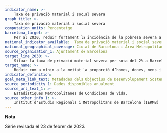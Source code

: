 ```yaml
---
indicator_name: >-
    Taxa de privació material i social severa
graph_title: >-
    Taxa de privació material i social severa
computation_units: Percentatge
barcelona_target: >-
    Per al 2030, reduir fortament la incidència de la pobresa severa a Barcelona, especialment entre la població més jove, vetllant també perquè no afecti desproporcionadament determinats territoris
national_indicator_available:  Taxa de privació material i social severa
national_geographical_coverage: Ciutat de Barcelona i Àrea Metropolitana de Barcelona
source_organisation_1: Ajuntament de Barcelona
target_line_2030: >-
    Situar la taxa de privació material severa per sota del 2% a Barcelona, també en la població menor de 16 anys, i inferior al 3% al conjunt de l’Àrea Metropolitana de Barcelona
target_name: >-
    Reduir com a mínim a la meitat la proporció d’homes, dones, nens i nenes de totes les edats que viuen en la pobresa en totes les seves dimensions d’acord amb les definicions de cada estat
indicator_definition:
goal_meta_link_text: Metadades dels Objectius de Desenvolupament Sostenible de les Nacions Unides (pdf 894kB)
source_periodicity_1: Dades disponibles anualment
source_url_text_1: >-
    Estadístiques Metropolitanes de Condicions de Vida. 
source_other_info_1: >-
    Institut d'Estudis Regionals i Metropolitans de Barcelona (IERMB)
---
```

**Nota**

Sèrie revisada el 23 de febrer de 2023.

